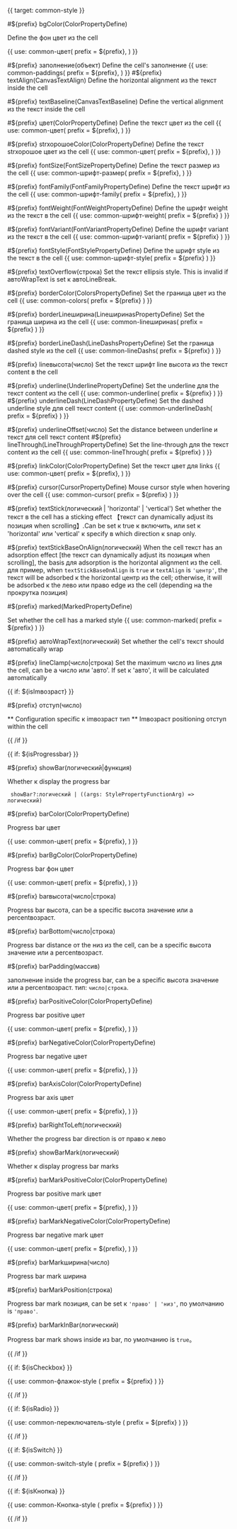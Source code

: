{{ target: common-style }}

#${prefix} bgColor(ColorPropertyDefine)

Define the фон цвет из the cell

{{ use: common-цвет(
  prefix = ${prefix},
) }}

#${prefix} заполнение(объект)
Define the cell's заполнение
{{ use: common-paddings(
  prefix = ${prefix},
) }}
#${prefix} textAlign(CanvasTextAlign)
Define the horizontal alignment из the текст inside the cell

#${prefix} textBaseline(CanvasTextBaseline)
Define the vertical alignment из the текст inside the cell

#${prefix} цвет(ColorPropertyDefine)
Define the текст цвет из the cell
{{ use: common-цвет(
  prefix = ${prefix},
) }}

#${prefix} strхорошоeColor(ColorPropertyDefine)
Define the текст strхорошоe цвет из the cell
{{ use: common-цвет(
  prefix = ${prefix},
) }}

#${prefix} fontSize(FontSizePropertyDefine)
Define the текст размер из the cell
{{ use: common-шрифт-размер(
  prefix = ${prefix},
) }}

#${prefix} fontFamily(FontFamilyPropertyDefine)
Define the текст шрифт из the cell
{{ use: common-шрифт-family(
  prefix = ${prefix},
) }}

#${prefix} fontWeight(FontWeightPropertyDefine)
Define the шрифт weight из the текст в the cell
{{ use: common-шрифт-weight(
  prefix = ${prefix}
  ) }}

#${prefix} fontVariant(FontVariantPropertyDefine)
Define the шрифт variant из the текст в the cell
{{ use: common-шрифт-variant(
  prefix = ${prefix}
  ) }}

#${prefix} fontStyle(FontStylePropertyDefine)
Define the шрифт style из the текст в the cell
{{ use: common-шрифт-style(
  prefix = ${prefix}
  ) }}

#${prefix} textOverflow(строка)
Set the текст ellipsis style. This is invalid if автоWrapText is set к автоLineBreak.

#${prefix} borderColor(ColorsPropertyDefine)
Set the граница цвет из the cell
{{ use: common-colors(
  prefix = ${prefix}
  ) }}

#${prefix} borderLineширина(LineширинаsPropertyDefine)
Set the граница ширина из the cell
{{ use: common-lineширинаs(
  prefix = ${prefix}
  ) }}

#${prefix} borderLineDash(LineDashsPropertyDefine)
Set the граница dashed style из the cell
{{ use: common-lineDashs(
  prefix = ${prefix}
  ) }}

#${prefix} lineвысота(число)
Set the текст шрифт line высота из the текст content в the cell

#${prefix} underline(UnderlinePropertyDefine)
Set the underline для the текст content из the cell
{{ use: common-underline(
  prefix = ${prefix}
  ) }}
#${prefix} underlineDash(LineDashPropertyDefine)
Set the dashed underline style для cell текст content
{{ use: common-underlineDash(
  prefix = ${prefix}
  ) }}

#${prefix} underlineOffset(число)
Set the distance between underline и текст для cell текст content
#${prefix} lineThrough(LineThroughPropertyDefine)
Set the line-through для the текст content из the cell
{{ use: common-lineThrough(
  prefix = ${prefix}
  ) }}

#${prefix} linkColor(ColorPropertyDefine)
Set the текст цвет для links
{{ use: common-цвет(
  prefix = ${prefix},
) }}

#${prefix} cursor(CursorPropertyDefine)
Mouse cursor style when hovering over the cell
{{ use: common-cursor(
  prefix = ${prefix}
  ) }}

#${prefix} textStick(логический | 'horizontal' | 'vertical')
Set whether the текст в the cell has a sticking effect 【текст can dynamically adjust its позиция when scrolling】.Can be set к true к включить, или set к 'horizontal' или 'vertical' к specify в which direction к snap only.

#${prefix} textStickBaseOnAlign(логический)
When the cell текст has an adsorption effect [the текст can dynamically adjust its позиция when scrolling], the basis для adsorption is the horizontal alignment из the cell. для пример, when `textStickBaseOnAlign` is `true` и `textAlign` is `'центр'`, the текст will be adsorbed к the horizontal центр из the cell; otherwise, it will be adsorbed к the лево или право edge из the cell (depending на the прокрутка позиция)

#${prefix} marked(MarkedPropertyDefine)

Set whether the cell has a marked style
{{ use: common-marked(
  prefix = ${prefix}
  ) }}
  
#${prefix} автоWrapText(логический)
Set whether the cell's текст should автоmatically wrap

#${prefix} lineClamp(число|строка)
Set the maximum число из lines для the cell, can be a число или 'авто'. If set к 'авто', it will be calculated автоmatically

{{ if: ${isImвозраст} }}

#${prefix} отступ(число)

** Configuration specific к imвозраст тип ** Imвозраст positioning отступ within the cell

{{ /if }}

{{ if: ${isProgressbar} }}

#${prefix} showBar(логический|функция)

Whether к display the progress bar

```
 showBar?:логический | ((args: StylePropertyFunctionArg) => логический)
```

#${prefix} barColor(ColorPropertyDefine)

Progress bar цвет

{{ use: common-цвет(
  prefix = ${prefix},
) }}

#${prefix} barBgColor(ColorPropertyDefine)

Progress bar фон цвет

{{ use: common-цвет(
  prefix = ${prefix},
) }}

#${prefix} barвысота(число|строка)

Progress bar высота, can be a specific высота значение или a percentвозраст.

#${prefix} barBottom(число|строка)

Progress bar distance от the низ из the cell, can be a specific высота значение или a percentвозраст.

#${prefix} barPadding(массив)

заполнение inside the progress bar, can be a specific высота значение или a percentвозраст. тип: `число|строка`.

#${prefix} barPositiveColor(ColorPropertyDefine)

Progress bar positive цвет

{{ use: common-цвет(
  prefix = ${prefix},
) }}

#${prefix} barNegativeColor(ColorPropertyDefine)

Progress bar negative цвет

{{ use: common-цвет(
  prefix = ${prefix},
) }}

#${prefix} barAxisColor(ColorPropertyDefine)

Progress bar axis цвет

{{ use: common-цвет(
  prefix = ${prefix},
) }}

#${prefix} barRightToLeft(логический)

Whether the progress bar direction is от право к лево

#${prefix} showBarMark(логический)

Whether к display progress bar marks

#${prefix} barMarkPositiveColor(ColorPropertyDefine)

Progress bar positive mark цвет

{{ use: common-цвет(
  prefix = ${prefix},
) }}

#${prefix} barMarkNegativeColor(ColorPropertyDefine)

Progress bar negative mark цвет

{{ use: common-цвет(
  prefix = ${prefix},
) }}

#${prefix} barMarkширина(число)

Progress bar mark ширина

#${prefix} barMarkPosition(строка)

Progress bar mark позиция, can be set к `'право' | 'низ'`, по умолчанию is `'право'`.

#${prefix} barMarkInBar(логический)

Progress bar mark shows inside из bar, по умолчанию is `true`。

{{ /if }}

{{ if: ${isCheckbox} }}

{{ use: common-флажок-style (
  prefix = ${prefix}
  ) }}

{{ /if }}

{{ if: ${isRadio} }}

{{ use: common-переключатель-style (
  prefix = ${prefix}
  ) }}

{{ /if }}

{{ if: ${isSwitch} }}

{{ use: common-switch-style (
  prefix = ${prefix}
  ) }}

{{ /if }}

{{ if: ${isКнопка} }}

{{ use: common-Кнопка-style (
  prefix = ${prefix}
  ) }}

{{ /if }}
